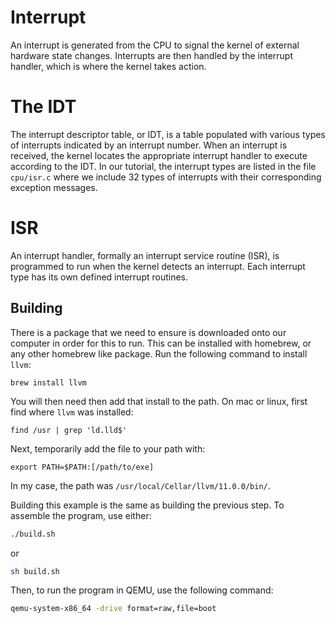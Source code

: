 # Interrupt
An interrupt is generated from the CPU to signal the kernel of 
external hardware state changes. Interrupts are then handled by 
the interrupt handler, which is where the kernel takes action. 

# The IDT
The interrupt descriptor table, or IDT, is a table populated with 
various types of interrupts indicated by an interrupt number. When 
an interrupt is received, the kernel locates the appropriate 
interrupt handler to execute according to the IDT. In our tutorial, 
the interrupt types are listed in the file `cpu/isr.c` where we 
include 32 types of interrupts with their corresponding exception 
messages. 

# ISR
An interrupt handler, formally an interrupt service routine (ISR), 
is programmed to run when the kernel detects an interrupt. Each 
interrupt type has its own defined interrupt routines. 

## Building

There is a package that we need to ensure is downloaded onto our computer in order for this to run. This can be installed with homebrew, or any other homebrew like package. Run the following command to install `llvm`:

```
brew install llvm
```

You will then need then add that install to the path. On mac or linux, first find where `llvm` was installed:

```
find /usr | grep 'ld.lld$'
```

Next, temporarily add the file to your path with:

```
export PATH=$PATH:[/path/to/exe]
```

In my case, the path was `/usr/local/Cellar/llvm/11.0.0/bin/`.

Building this example is the same as building the previous step. To
assemble the program, use either:

```sh
./build.sh
```

or

```sh
sh build.sh
```

Then, to run the program in QEMU, use the following command:

```sh
qemu-system-x86_64 -drive format=raw,file=boot
```
